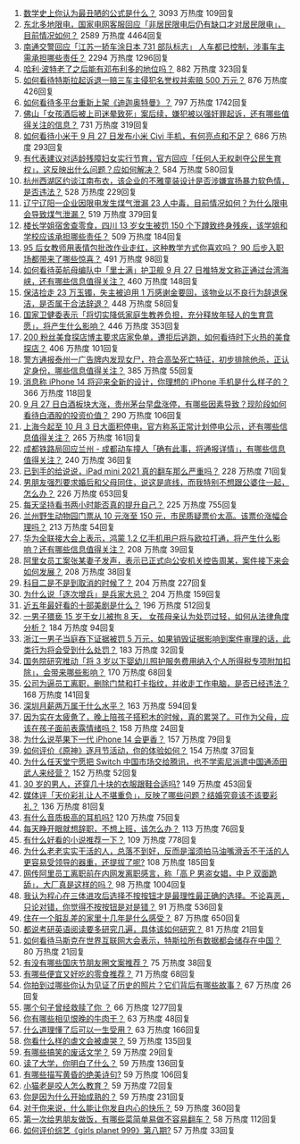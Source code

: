 1. [数学史上你认为最丑陋的公式是什么？](https://www.zhihu.com/question/21400777) 3093 万热度 109回复
1. [东北多地限电，国家电网客服回应「非居民限电后仍有缺口才对居民限电」，目前情况如何？](https://www.zhihu.com/question/489134032) 2589 万热度 4464回复
1. [南通交警回应「江苏一轿车涂日本 731 部队标志」 人车都已控制，涉事车主需承担哪些责任？](https://www.zhihu.com/question/489327788) 2294 万热度 1296回复
1. [哈利·波特老了之后能有邓布利多的地位吗？](https://www.zhihu.com/question/338687999) 882 万热度 323回复
1. [如何看待特斯拉起诉退一赔三车主侵犯名誉权并索赔 500 万元？](https://www.zhihu.com/question/489162146) 876 万热度 426回复
1. [如何看待多平台重新上架《迪迦奥特曼》？](https://www.zhihu.com/question/489357416) 797 万热度 1742回复
1. [佛山「女孩酒后被上司迷晕致死」案后续，嫌犯被以强奸罪起诉，还有哪些值得关注的信息？](https://www.zhihu.com/question/489252940) 731 万热度 319回复
1. [如何看待小米于 9 月 27 日发布小米 Civi 手机，有何亮点和不足？](https://www.zhihu.com/question/489317699) 686 万热度 293回复
1. [有代表建议对适龄残障妇女实行节育，官方回应「任何人无权剥夺公民生育权」，这反映出什么问题？应如何解决？](https://www.zhihu.com/question/489103147) 584 万热度 580回复
1. [杭州西湖区约谈江南布衣，该企业的不雅童装设计是否涉嫌宣扬暴力软色情，是否违法？](https://www.zhihu.com/question/488803121) 528 万热度 229回复
1. [辽宁辽阳一企业因限电发生煤气泄漏 23 人中毒，目前情况如何？为什么限电会导致煤气泄漏？](https://www.zhihu.com/question/489258431) 519 万热度 379回复
1. [楼长学姐宿舍查零食，四川 13 岁女生被罚 150 个下蹲致终身残疾，该学姐和学校应该承担哪些责任？](https://www.zhihu.com/question/489148223) 509 万热度 184回复
1. [95 后女教师用表情包批改作业走红，这种教学方式你喜欢吗？ 90 后步入职场都带来了哪些惊喜？](https://www.zhihu.com/question/489291385) 491 万热度 98回复
1. [如何看待英航母编队中「里士满」护卫舰 9 月 27 日推特发文称正通过台湾海峡，还有哪些信息值得关注？](https://www.zhihu.com/question/489290839) 460 万热度 148回复
1. [保洁捡走 23 万玉镯，失主被迫用 1 万感谢金要回，该物业以不良行为辞退保洁，是否属于合法辞退？](https://www.zhihu.com/question/489246171) 448 万热度 58回复
1. [国家卫健委表示「将切实降低家庭生教养负担，充分释放年轻人的生育意愿」，将产生什么影响？](https://www.zhihu.com/question/489359595) 446 万热度 353回复
1. [200 粉丝美食探店博主要求店家免单，遭拒后逃跑，如何看待时下火热的美食探店？](https://www.zhihu.com/question/489081435) 406 万热度 101回复
1. [警方通报泰州一广告牌内发现女尸，符合高坠死亡特征，初步排除他杀，正认定身份，哪些信息值得关注？](https://www.zhihu.com/question/489246280) 385 万热度 55回复
1. [消息称 iPhone 14 将迎来全新的设计，你理想的 iPhone 手机是什么样子的？](https://www.zhihu.com/question/489277226) 366 万热度 118回复
1. [9 月 27 日白酒板块大涨，贵州茅台早盘涨停，有哪些因素导致？现阶段如何看待白酒股的投资价值？](https://www.zhihu.com/question/489279898) 290 万热度 106回复
1. [上海今起至 10 月 3 日大面积停电，官方称系正常计划停电公示，还有哪些信息值得关注？](https://www.zhihu.com/question/489318861) 265 万热度 161回复
1. [成都铁路局回应兰州 - 成都动车撞人「确有此事，将通报详情」，有哪些信息值得关注？](https://www.zhihu.com/question/489369725) 240 万热度 36回复
1. [已到手的给说说，iPad mini 2021 真的翻车那么严重吗？](https://www.zhihu.com/question/488911682) 228 万热度 71回复
1. [男朋友强烈要求婚后和父母同住，说这是底线，而我特别不想跟公婆住一起，怎么办？](https://www.zhihu.com/question/308129304) 226 万热度 653回复
1. [每天坚持看书两小时能否真的提升自己？](https://www.zhihu.com/question/451546101) 225 万热度 755回复
1. [兰州野生动物园门票从 10 元涨至 150 元，市民质疑票价太高。该票价涨幅合理吗？](https://www.zhihu.com/question/489137599) 213 万热度 54回复
1. [华为全联接大会上表示，鸿蒙 1.2 亿手机用户将与欧拉打通，将产生什么影响？还有哪些信息值得关注？](https://www.zhihu.com/question/489064401) 208 万热度 39回复
1. [阿里女员工案张某妻子发声，表示已正式向公安机关控告周某，案件接下来会如何发展？](https://www.zhihu.com/question/489396004) 208 万热度 38回复
1. [科目二是不是到取消的时候了？](https://www.zhihu.com/question/488451660) 204 万热度 227回复
1. [为什么说「逐次增兵」是兵家大忌？](https://www.zhihu.com/question/487802684) 204 万热度 159回复
1. [近五年最好看的十部美剧是什么？](https://www.zhihu.com/question/26348231) 196 万热度 512回复
1. [一男子猥亵 15 岁干女儿被拘 8 天， 女孩母亲认为处罚过轻，如何从法律角度分析？](https://www.zhihu.com/question/489059182) 184 万热度 94回复
1. [浙江一男子当庭吞下证据被罚 5 万元，如果销毁证据影响到案件审理的话，此类行为将会受到什么处罚？](https://www.zhihu.com/question/489287540) 183 万热度 32回复
1. [国务院研究推动「将 3 岁以下婴幼儿照护服务费用纳入个人所得税专项附加扣除」，会带来哪些影响？](https://www.zhihu.com/question/489263490) 170 万热度 68回复
1. [公司为逼员工离职，删除门禁和打卡指纹，并收走工作电脑，是否已经违法？](https://www.zhihu.com/question/458446577) 168 万热度 141回复
1. [深圳月薪两万属于什么水平？](https://www.zhihu.com/question/361776418) 163 万热度 594回复
1. [因为实在太疲惫了，晚上陪孩子搭积木的时候，真的累哭了。可作为父母，应该在孩子面前表露情绪吗？](https://www.zhihu.com/question/487649558) 158 万热度 24回复
1. [为什么说苹果下一代 iPhone 14 会更香？](https://www.zhihu.com/question/487142561) 157 万热度 79回复
1. [如何评价《原神》逐月节活动，你的体验如何？](https://www.zhihu.com/question/489263962) 154 万热度 37回复
1. [为什么任天堂宁愿把 Switch 中国市场交给腾讯，也不学索尼派遣中国通添田武人来经营？](https://www.zhihu.com/question/481979078) 152 万热度 52回复
1. [30 岁的男人，还穿几十块的衣服跟鞋合适吗?](https://www.zhihu.com/question/477706417) 149 万热度 453回复
1. [媒体评「天价彩礼让人不堪重负」，反映了哪些问题？结婚究竟该不该要彩礼？](https://www.zhihu.com/question/488694230) 136 万热度 81回复
1. [有什么音质极高的耳机吗?](https://www.zhihu.com/question/421327934) 120 万热度 75回复
1. [每天睁开眼就想辞职，不想上班，该怎么办？](https://www.zhihu.com/question/424373200) 113 万热度 76回复
1. [有什么好看的小说推荐一下？](https://www.zhihu.com/question/334449041) 109 万热度 778回复
1. [为什么老老实实干活的人，总落不到好，反而是溜须拍马油嘴滑舌不干活的人更容易受领导的器重，还提拔了呢?](https://www.zhihu.com/question/481739887) 108 万热度 185回复
1. [网传阿里员工离职前在内网发离职感言，称「高 P 男盗女娼，中 P 双面跪舔」，大厂真是这样的吗？](https://www.zhihu.com/question/489084704) 98 万热度 1004回复
1. [我认为程心在三体进攻后选择不按按钮才是最理性最正确的选择。不论喜恶，只论对错，你觉得不按按钮是对是错？](https://www.zhihu.com/question/313151101) 91 万热度 536回复
1. [住在一个脏乱差的家里十几年是什么感受？](https://www.zhihu.com/question/47639633) 87 万热度 650回复
1. [都说考研英语阅读要多研究几遍，具体该如何研究？](https://www.zhihu.com/question/489260303) 81 万热度 21回复
1. [如何看待马斯克在世界互联网大会表示，特斯拉所有数据都会储存在中国？](https://www.zhihu.com/question/489085133) 80 万热度 21回复
1. [有没有哪些国庆节朋友圈文案推荐？](https://www.zhihu.com/question/488226910) 75 万热度 38回复
1. [有哪些便宜又好吃的零食推荐？](https://www.zhihu.com/question/477656485) 71 万热度 68回复
1. [你拍到过哪些你认为见证了历史的照片？它们背后有哪些故事？](https://www.zhihu.com/question/487009709) 67 万热度 26回复
1. [哪个句子曾经救赎了你 ？](https://www.zhihu.com/question/453706577) 66 万热度 1277回复
1. [你有哪些相见恨晚的牛肉干？](https://www.zhihu.com/question/37698504) 63 万热度 48回复
1. [什么道理懂了后可以一生受用？](https://www.zhihu.com/question/456002135) 63 万热度 166回复
1. [你看什么样的虐文会被虐哭？](https://www.zhihu.com/question/375478657) 59 万热度 135回复
1. [有哪些搞笑的废话文学？](https://www.zhihu.com/question/482233311) 59 万热度 29回复
1. [读了大学，你明白了什么？](https://www.zhihu.com/question/480777262) 59 万热度 136回复
1. [有哪些描写黄昏的绝美诗句?](https://www.zhihu.com/question/351955708) 59 万热度 106回复
1. [小猫老是咬人怎么教育？](https://www.zhihu.com/question/358028355) 59 万热度 72回复
1. [你是因为什么开始成熟的？](https://www.zhihu.com/question/478209370) 59 万热度 231回复
1. [对于你来说，什么能让你发自内心的快乐？](https://www.zhihu.com/question/483885629) 59 万热度 360回复
1. [第一次给男朋友做饭，有哪些菜简单易做不容易翻车？](https://www.zhihu.com/question/488715554) 58 万热度 112回复
1. [如何评价综艺《girls planet 999》第八期?](https://www.zhihu.com/question/488771775) 57 万热度 33回复